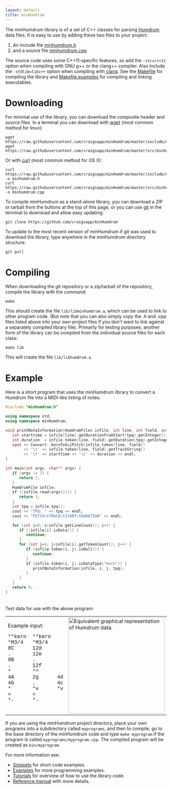 ```yaml
---
layout: default
title: minHumdrum
---
```


The minHumdrum library is of a set of C++ classes for parsing
[Humdrum](http://www.humdrum.org) data files.  It is easy to use
by adding these two files to your project:

1. An include file [minhumdrum.h](https://github.com/craigsapp/minHumdrum/blob/master/include/minhumdrum.h)
2. and a source file [minhumdrum.cpp](https://github.com/craigsapp/minHumdrum/blob/master/src/minhumdrum.cpp)

The source code uses some C++11-specific features, so add the
`-stc=c++11` option when compiling with GNU g++ or the clang++ compiler.
Also include the `-stdlib=libc++` option when compiling with [clang](https://en.wikipedia.org/wiki/Clang).  See the
[Makefile](https://github.com/craigsapp/minHumdrum/blob/master/Makefile)
for compiling the library and
[Makefile.examples](https://github.com/craigsapp/minHumdrum/blob/master/Makefile.examples)
for compiling and linking executables.


Downloading
===========

For minimal use of the library, you can download the composite header
and source files.  In a terminal you can download with [wget](https://en.wikipedia.org/wiki/Wget)
(most common method for linux):

```console
wget https://raw.githubusercontent.com/craigsapp/minHumdrum/master/include/minhumdrum.h
wget https://raw.githubusercontent.com/craigsapp/minHumdrum/master/src/minhumdrum.cpp
```

Or with [curl](https://en.wikipedia.org/wiki/CURL) (most common method for OS X):

```console
curl https://raw.githubusercontent.com/craigsapp/minHumdrum/master/include/minhumdrum.h -o minhumdrum.h
curl https://raw.githubusercontent.com/craigsapp/minHumdrum/master/src/minhumdrum.cpp -o minhumdrum.cpp
```

To compile minHumdrum as a stand-alone library, you can download a ZIP or
tarball from the buttons at the top of this page, or you can use
[git](https://en.wikipedia.org/wiki/Git_(software)) in the terminal to
download and allow easy updating:

```console
git clone https://github.com/craigsapp/minHumdrum
```

To update to the most recent version of minHumdrum if git was used to
download the library, type anywhere in the minHumdrum directory structure:

```console
git pull
```


Compiling
==========

When downloading the git repository or a zip/tarball of the repository,
compile the library with the command:

```console
make
```

This should create the file `lib/libminhumdrum.a`, which can be
used to link to other program code. (But note that you can also
simply copy the .h and .cpp files listed above into your own project
files if you don't want to link against a separately compiled library
file).  Primarily for testing purposes, another form of the library
can be compiled from the individual source files for each class:

```console
make lib
```

This will create the file `lib/libhumdrum.a`.



Example
=============

Here is a short program that uses the minHumdrum library to convert
a Humdrum file into a MIDI-like listing of notes.

```cpp
#include "minhumdrum.h"

using namespace std;
using namespace minHumdrum;

void printNoteInformation(HumdrumFile& infile, int line, int field, int tpq) {
   int starttime = infile[line].getDurationFromStart(tpq).getInteger();
   int duration  = infile.token(line, field).getDuration(tpq).getInteger();
   cout << Convert::kernToSciPitch(infile.token(line, field))
        << '\t' << infile.token(line, field).getTrackString()
        << '\t' << starttime << '\t' << duration << endl;
}

int main(int argc, char** argv) {
   if (argc != 2) {
      return 1;
   }
   HumdrumFile infile;
   if (!infile.read(argv[1])) {
      return 1;
   }
   int tpq = infile.tpq();
   cout << "TPQ: " << tpq << endl;
   cout << "PITCH\tTRACK\tSTART\tDURATION" << endl;

   for (int i=0; i<infile.getLineCount(); i++) {
      if (!infile[i].isData()) {
         continue;
      }
      for (int j=0; j<infile[i].getTokenCount(); j++) {
         if (infile.token(i, j).isNull()) {
            continue;
         }
         if (infile.token(i, j).isDataType("kern")) {
            printNoteInformation(infile, i, j, tpq);
         }
      }
   }
   return 0;
}
```

<p style="padding-top: 20px;">
Test data for use with the above program:
</p>

<table style="width:100%">
<tr><td style="border:0">
Example input:<br>
<pre style="tab-stop: 12; font-family: Courier; text-align:left">
**kern  **kern
*M3/4   *M3/4
8C      12d
.       12e
8B      .
.       12f
*       *^
4A      2g      4d
4G      .       4c
*       *v      *v
=       =
*-      *-
</pre>
</td>
<td style="border:0">
<img style="width:300px" src="https://cdn.rawgit.com/craigsapp/minHumdrum/gh-pages/images/hum2notelist.svg" title="Equivalent graphical representation of Humdrum data.">
</td>
<td style="border:0">
Example output:<br>
<pre style="font-family: Courier; text-align:left">
TPQ: 6
PITCH   TRACK   START   DURATION
C3      1       0       3
D4      2       0       2
E4      2       2       2
B3      1       3       3
F4      2       4       2
A3      1       6       6
G4      2.1     6       12
D4      2.2     6       6
G3      1       12      6
C4      2.2     12      6
</pre>
</td></tr></table>

If you are using the minHumdrum project directory, place
your own programs into a subdirectory called `myprograms`, and then to compile,
go to the base directory of the minHumdrum code and type `make myprogram`
if the program is called `myprograms/myprogram.cpp`.  The compiled program
will be created as `bin/myprogram`.

For more information see:

<ul>

<li>
	<a href="/doc/snippet">Snippets</a> for short code examples.
</li>

<li>
	<a href="/doc/example">Examples</a> for 
	more programming examples.
</li>

<li>
	<a href="/doc/tutorial">Tutorials</a> for overview of how to use
	the library code.
</li>

<li>
	<a href="/doc/ref">Reference manual</a> with more details.
</li>

</ul>



